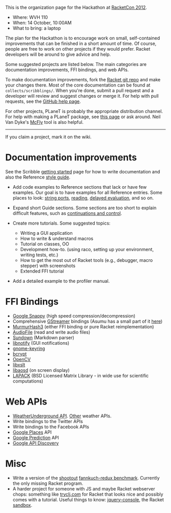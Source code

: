 This is the organization page for the Hackathon at [RacketCon 2012](http://con.racket-lang.org/).

* Where: WVH 110
* When:  14 October, 10:00AM
* What to bring: a laptop

The plan for the Hackathon is to encourage work on small, self-contained improvements that can be finished in a short amount of time. Of course, people are free to work on other projects if they would prefer. Racket developers will be around to give advice and help.

Some suggested projects are listed below. The main categories are documentation improvements, FFI bindings, and web APIs.

To make documentation improvements, fork the [Racket git repo](https://github.com/plt/racket) and make your changes there. Most of the core documentation can be found at `collects/scribblings/`. When you're done, submit a pull request and a developer will review and suggest changes or merge it. For help with pull requests, see the [GitHub help page](https://help.github.com/articles/using-pull-requests).

For other projects, PLaneT is probably the appropriate distribution channel. For help with making a PLaneT package, see [this page](http://pre.racket-lang.org/docs/html/planet/Developing_Packages_for_PLaneT.html) or ask around. Neil Van Dyke's [McFly](http://planet.racket-lang.org/package-source/neil/mcfly-tools.plt/1/10/planet-docs/doc/index.html) tool is also helpful.

***

If you claim a project, mark it on the wiki.

# Documentation improvements

See the Scribble [getting started](http://docs.racket-lang.org/scribble/getting-started.html) page for how to write documentation and also the Reference [style guide](http://docs.racket-lang.org/scribble/reference-style.html).

* Add code examples to Reference sections that lack or have few examples. Our goal is to have examples for all Reference entries. Some places to look: [string ports](http://pre.racket-lang.org/docs/html/reference/stringport.html), [reading](http://pre.racket-lang.org/docs/html/reference/Reading.html), [delayed evaluation](http://pre.racket-lang.org/docs/html/reference/Delayed_Evaluation.html), and so on.

* Expand short Guide sections. Some sections are too short to explain difficult features, such as [continuations and control](http://pre.racket-lang.org/docs/html/guide/control.html).

* Create more tutorials. Some suggested topics:
  - Writing a GUI application
  - How to write & understand macros
  - Tutorial on classes, OO
  - Development how-to. (using raco, setting up your environment, writing tests, etc.)
  - How to get the most out of Racket tools (e.g., debugger, macro stepper) with screenshots
  - Extended FFI tutorial

* Add a detailed example to the profiler manual.

# FFI Bindings

* [Google Snappy](http://code.google.com/p/snappy/) (high speed compression/decompression)
* Comprehensive [GStreamer](http://gstreamer.freedesktop.org/documentation/) bindings (Asumu has a small part of it [here](https://github.com/takikawa/racket-gst))
* [MurmurHash3](http://code.google.com/p/smhasher/) (either FFI binding or pure Racket reimplementation)
* [AudioFile](http://audiofile.68k.org/) (read and write audio files)
* [Sundown](https://github.com/vmg/sundown) (Markdown parser)
* [libnotify](http://developer.gnome.org/libnotify/) (GUI notifications)
* [gnome-keyring](http://developer.gnome.org/gnome-keyring/stable/)
* [bcrypt](http://www.openwall.com/crypt/)
* [OpenCV](http://opencv.org/)
* [libxslt](http://xmlsoft.org/XSLT/)
* [libaosd](https://github.com/atheme/libaosd) (on screen display)
* [LAPACK](http://www.netlib.org/lapack/) (BSD Licensed Matrix Library - in wide use for scientific computations)

# Web APIs

* [WeatherUnderground API](http://www.wunderground.com/weather/api/). [Other](http://blog.programmableweb.com/2009/04/15/5-weather-apis-from-weatherbug-to-weather-channel/) weather APIs.
* Write bindings to the Twitter APIs
* Write bindings to the Facebook APIs
* [Google Places](https://developers.google.com/places/documentation/) API
* [Google Prediction](https://developers.google.com/prediction/docs/getting-started) API
* [Google API Discovery](https://developers.google.com/discovery/)

# Misc

* Write a version of the [shootout](http://shootout.alioth.debian.org/) [fannkuch-redux benchmark](http://shootout.alioth.debian.org/u32/performance.php?test=fannkuchredux).  Currently the only missing Racket program.
* A harder project for someone with JS and maybe Racket webserver chops: something like [tryclj.com](http://tryclj.com/) for Racket that looks nice and possibly comes with a tutorial. Useful things to know: [jquery-console](https://github.com/chrisdone/jquery-console), the Racket [sandbox](http://docs.racket-lang.org/reference/Sandboxed_Evaluation.html).